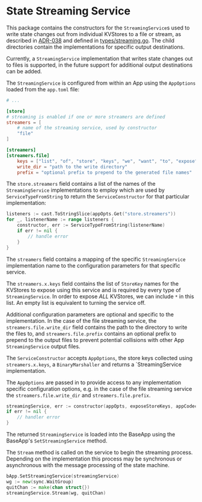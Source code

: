 # State Streaming Service

This package contains the constructors for the `StreamingService`s used to write
state changes out from individual KVStores to a file or stream, as described in
[ADR-038](https://github.com/cosmos/cosmos-sdk/blob/main/docs/architecture/adr-038-state-listening.md)
and defined in [types/streaming.go](https://github.com/cosmos/cosmos-sdk/blob/main/store/types/streaming.go).
The child directories contain the implementations for specific output destinations.

Currently, a `StreamingService` implementation that writes state changes out to
files is supported, in the future support for additional output destinations can
be added.

The `StreamingService` is configured from within an App using the `AppOptions`
loaded from the `app.toml` file:

```toml
# ...

[store]
# streaming is enabled if one or more streamers are defined
streamers = [
    # name of the streaming service, used by constructor
    "file"
]

[streamers]
[streamers.file]
    keys = ["list", "of", "store", "keys", "we", "want", "to", "expose", "for", "this", "streaming", "service"]
    write_dir = "path to the write directory"
    prefix = "optional prefix to prepend to the generated file names"
```

The `store.streamers` field contains a list of the names of the `StreamingService`
implementations to employ which are used by `ServiceTypeFromString` to return
the `ServiceConstructor` for that particular implementation:

```go
listeners := cast.ToStringSlice(appOpts.Get("store.streamers"))
for _, listenerName := range listeners {
    constructor, err := ServiceTypeFromString(listenerName)
    if err != nil {
    	// handle error
    }
}
```

The `streamers` field contains a mapping of the specific `StreamingService`
implementation name to the configuration parameters for that specific service.

The `streamers.x.keys` field contains the list of `StoreKey` names for the
KVStores to expose using this service and is required by every type of
`StreamingService`. In order to expose *ALL* KVStores, we can include `*` in
this list. An empty list is equivalent to turning the service off.

Additional configuration parameters are optional and specific to the implementation.
In the case of the file streaming service, the `streamers.file.write_dir` field
contains the path to the directory to write the files to, and `streamers.file.prefix`
contains an optional prefix to prepend to the output files to prevent potential
collisions with other App `StreamingService` output files.

The `ServiceConstructor` accepts `AppOptions`, the store keys collected using
`streamers.x.keys`, a `BinaryMarshaller` and returns a `StreamingService
implementation.

The `AppOptions` are passed in to provide access to any implementation specific
configuration options, e.g. in the case of the file streaming service the
`streamers.file.write_dir` and `streamers.file.prefix`.

```go
streamingService, err := constructor(appOpts, exposeStoreKeys, appCodec)
if err != nil {
    // handler error
}
```

The returned `StreamingService` is loaded into the BaseApp using the BaseApp's
`SetStreamingService` method.

The `Stream` method is called on the service to begin the streaming process.
Depending on the implementation this process may be synchronous or asynchronous
with the message processing of the state machine.

```go
bApp.SetStreamingService(streamingService)
wg := new(sync.WaitGroup)
quitChan := make(chan struct{})
streamingService.Stream(wg, quitChan)
```
